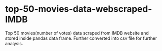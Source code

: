 # top-50-movies-data-webscraped-IMDB
Top 50 movies(number of votes) data scraped from IMDB website and stored inside pandas data frame. Further converted into csv file for further analysis.
